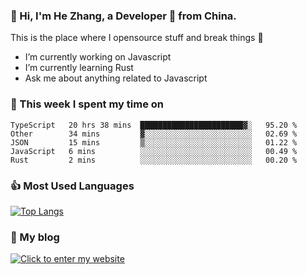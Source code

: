 ### 👋 Hi, I'm He Zhang, a Developer 🚀 from China.

This is the place where I opensource stuff and break things :rofl:

- I’m currently working on Javascript
- I’m currently learning Rust
- Ask me about anything related to Javascript

### 💪 This week I spent my time on 
<!--START_SECTION:waka-->
```text
TypeScript   20 hrs 38 mins  ███████████████████████▓░   95.20 % 
Other        34 mins         ▓░░░░░░░░░░░░░░░░░░░░░░░░   02.69 % 
JSON         15 mins         ▒░░░░░░░░░░░░░░░░░░░░░░░░   01.22 % 
JavaScript   6 mins          ░░░░░░░░░░░░░░░░░░░░░░░░░   00.49 % 
Rust         2 mins          ░░░░░░░░░░░░░░░░░░░░░░░░░   00.20 % 
```
<!--END_SECTION:waka-->

### 👍 Most Used Languages
[![Top Langs](https://github-readme-stats.vercel.app/api/top-langs/?username=zhanghecool&layout=compact)](https://zhanghe.cool)

### 🌈 My blog 
[![Click to enter my website](https://cdn.jsdelivr.net/gh/zhanghecool/assets/images/gif/zhanghecools.gif)](https://zhanghe.cool)
